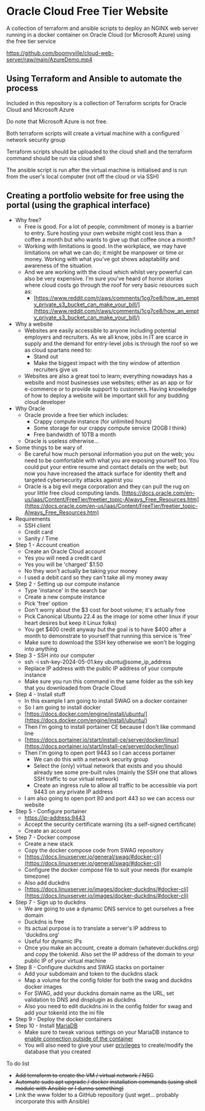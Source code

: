 # Oracle Cloud Free Tier Website
A collection of terraform and ansible scripts to deploy an NGINX web server running in a docker container on Oracle Cloud (or Microsoft Azure) using the free tier service

https://github.com/boomyville/cloud-web-server/raw/main/AzureDemo.mp4

## Using Terraform and Ansible to automate the process

Included in this repository is a collection of Terraform scripts for Oracle Cloud and Microsoft Azure

Do note that Microsoft Azure is not free. 

Both terraform scripts will create a virtual machine with a configured network security group

Terraform scripts should be uploaded to the cloud shell and the terraform command should be run via cloud shell

The ansible script is run after the virtual machine is initialised and is run from the user's local computer (not off the cloud or via SSH)

## Creating a portfolio website for free using the portal (using the graphical interface)

* Why free?
    * Free is good. For a lot of people, commitment of money is a barrier to entry. Sure hosting your own website might cost less than a coffee a month but who wants to give up that coffee once a month? 
    * Working with limitations is good. In the workplace, we may have limitations on what we can do; it might be manpower or time or money. Working with what you've got shows adaptability and awareness of the situation. 
    * And we are working with the cloud which whilst very powerful can also be very expensive. I'm sure you've heard of horror stories where cloud costs go through the roof for very basic resources such as:
        * [https://www.reddit.com/r/aws/comments/1cg7ce8/how_an_empty_private_s3_bucket_can_make_your_bill/](https://www.reddit.com/r/aws/comments/1cg7ce8/how_an_empty_private_s3_bucket_can_make_your_bill/)
* Why a website
    * Websites are easily accessible to anyone including potential employers and recruiters. As we all know, jobs in IT are scarce in supply and the demand for entry-level jobs is through the roof so we as cloud spartans need to:
        * Stand out
        * Make the biggest impact with the tiny window of attention recruiters give us
    * Websites are also a great tool to learn; everything nowadays has a website and most businesses use websites; either as an app or for e-commerce or to provide support to customers. Having knowledge of how to deploy a website will be important skill for any budding cloud developer
* Why Oracle
    * Oracle provide a free tier which includes:
        * Crappy compute instance (for unlimited hours)
        * Some storage for our crappy compute service (20GB I think)
        * Free bandwidth of 10TB a month
    * Oracle is useless otherwise…
* Some things to be wary of
    * Be careful how much personal information you put on the web; you need to be comfortable with what you are exposing yourself too. You could put your entire resume and contact details on the web; but now you have increased the attack surface for identity theft and targeted cybersecurity attacks against you
    * Oracle is a big evil mega corporation and they can pull the rug on your little free cloud computing lands. [https://docs.oracle.com/en-us/iaas/Content/FreeTier/freetier_topic-Always_Free_Resources.htm](https://docs.oracle.com/en-us/iaas/Content/FreeTier/freetier_topic-Always_Free_Resources.htm)
* Requirements
    * SSH client
    * Credit card
    * Sanity / Time
* Step 1 - Account creation
    * Create an Oracle Cloud account
    * Yes you will need a credit card
    * Yes you will be 'charged' $1.50 
    * No they won't actually be taking your money
    * I used a debit card so they can't take all my money away
* Step 2 - Setting up our compute instance
    * Type 'instance' in the search bar
    * Create a new compute instance
    * Pick 'free' option
    * Don't worry about the $3 cost for boot volume; it's actually free
    * Pick Canonical Ubuntu 22.4 as the image (or some other linux if your heart desires but keep it Linux folks)
    * You get $400 credit anyway but the goal is to have $400 after a month to demonstrate to yourself that running this service is 'free'
    * Make sure to download the SSH key otherwise we won't be logging into anything
* Step 3 - SSH into our computer
    * ssh -i ssh-key-2024-05-01.key ubuntu@some_ip_address
    * Replace IP address with the public IP address of your compute instance
    * Make sure you run this command in the same folder as the ssh key that you downloaded from Oracle Cloud
* Step 4 - Install stuff
    * In this example I am going to install SWAG on a docker container
    * So I am going to install docker 
    * [https://docs.docker.com/engine/install/ubuntu/](https://docs.docker.com/engine/install/ubuntu/)
    * Then I'm going to install portainer CE because I don't like command line
    * [https://docs.portainer.io/start/install-ce/server/docker/linux](https://docs.portainer.io/start/install-ce/server/docker/linux)
    * Then I'm going to open port 9443 so I can access portainer
        * We can do this with a network security group
        * Select the (only) virtual network that exists and you should already see some pre-built rules (mainly the SSH one that allows SSH traffic to our virtual network)
        * Create an ingress rule to allow all traffic to be accessible via port 9443 on any private IP address
    * I am also going to open port 80 and port 443 so we can access our website
* Step 5 - Configure portainer
    * [https://ip-address:9443](https://ip-address:9443)
    * Accept the security certificate warning (its a self-signed certificate)
    * Create an account
* Step 7 - Docker compose
    * Create a new stack
    * Copy the docker compose code from SWAG repository
    * [https://docs.linuxserver.io/general/swag/#docker-cli](https://docs.linuxserver.io/general/swag/#docker-cli)
    * Configure the docker compose file to suit your needs (for example timezone)
    * Also add duckdns
    * [https://docs.linuxserver.io/images/docker-duckdns/#docker-cli](https://docs.linuxserver.io/images/docker-duckdns/#docker-cli)
* Step 7 - Sign up to duckdns
    * We are going to use a dynamic DNS service to get ourselves a free domain
    * Duckdns is free
    * Its actual purpose is to translate a server's IP address to 'duckdns.org'
    * Useful for dynamic IPs
    * Once you make an account, create a domain (whatever.duckdns.org) and copy the tokenId. Also set the IP address of the domain to your public IP of your virtual machine
* Step 8 - Configure duckdns and SWAG stacks on portainer
    * Add your subdomain and token to the duckdns stack
    * Map a volume for the config folder for both the swag and duckdns docker images
    * For SWAG, add your duckdns domain name as the URL, set validation to DNS and dnsplugin as duckdns
    * Also you need to edit duckdns.ini in the config folder for swag and add your tokenId into the ini file
* Step 9 - Deploy the docker containers
* Step 10 - Install [MariaDB](https://mariadb.com/resources/blog/get-started-with-mariadb-using-docker-in-3-steps/)
    * Make sure to tweak various settings on your MariaDB instance to [enable connection outside of the container](https://mariadb.com/kb/en/installing-and-using-mariadb-via-docker/)
    * You will also need to give your user [privileges](https://dev.mysql.com/doc/refman/8.0/en/grant.html) to create/modify the database that you created 

To do list
* ~~Add terraform to create the VM / virtual network / NSG~~
* ~~Automate sudo apt upgrade / docker installation commands (using shell module with Ansible or I dunno something)~~
* Link the www folder to a GitHub repository (just wget... probably incorporate this with Ansible)
